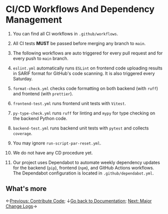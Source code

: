 # CI/CD Workflows And Dependency Management

1. You can find all CI workflows in `.github/workflows`.

2. All CI tests **MUST** be passed before merging any branch to `main`.

3. The following workflows are auto triggered for every pull request and for every push to `main` branch.

4. `eslint.yml` automatically runs `ESLint` on frontend code uploading results in SARIF format for GitHub's code scanning. It is also triggered every Saturday.

5. `format-check.yml` checks code formatting on both backend (with `ruff`) and frontend (with `prettier`).

6. `frontend-test.yml` runs frontend unit tests with `Vitest`.

7. `py-type-check.yml` runs `ruff` for linting and `mypy` for type checking on the backend Python code.

8. `backend-test.yml` runs backend unit tests with `pytest` and collects `coverage`.

9. You may ignore `run-script-par-reset.yml`.

10. We do not have any CD procedure yet.

11. Our project uses Dependabot to automate weekly dependency updates for the backend (`pip`), frontend (`npm`), and GitHub Actions workflows. The Dependabot configuration is located in `.github/dependabot.yml`.

## What's more
←[Previous: Contribute Code](contribute-code.md); ↓[Go back to Documentation](./README.md); [Next: Major Change Logs](change-log.md)→
